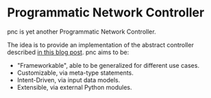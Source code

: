 # Programmatic Network Controller
pnc is yet another Programmatic Network Controller.

The idea is to provide an implementation of the abstract controller described [in this blog post](https://matman26.github.io/posts/intent-based-cli-devices-controller).
pnc aims to be:
+ "Frameworkable", able to be generalized for different use cases.
+ Customizable, via meta-type statements.
+ Intent-Driven, via input data models.
+ Extensible, via external Python modules.
